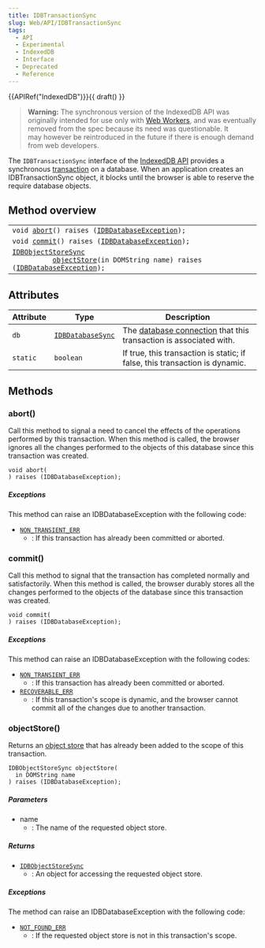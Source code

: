 ```yaml
---
title: IDBTransactionSync
slug: Web/API/IDBTransactionSync
tags:
  - API
  - Experimental
  - IndexedDB
  - Interface
  - Deprecated
  - Reference
---
```

{{APIRef("IndexedDB")}}{{ draft() }}

> **Warning:** The synchronous version of the IndexedDB API was originally intended for use only with [Web Workers](/en-US/docs/Web/API/Web_Workers_API/Using_web_workers), and was eventually removed from the spec because its need was questionable. It may however be reintroduced in the future if there is enough demand from web developers.

The `IDBTransactionSync` interface of the [IndexedDB API](/en-US/docs/Web/API/IndexedDB_API) provides a synchronous [transaction](/en-US/docs/Web/API/IndexedDB_API/Basic_Terminology#transaction) on a database. When an application creates an IDBTransactionSync object, it blocks until the browser is able to reserve the require database objects.

## Method overview

<table class="standard-table">
  <tbody>
    <tr>
      <td>
        <code
          >void <a href="#abort">abort</a>() raises (<a
            href="/en-US/docs/Web/API/IDBDatabaseException"
            >IDBDatabaseException</a
          >);</code
        >
      </td>
    </tr>
    <tr>
      <td>
        <code
          >void <a href="#commit">commit</a>() raises (<a
            href="/en-US/docs/Web/API/IDBDatabaseException"
            >IDBDatabaseException</a
          >);</code
        >
      </td>
    </tr>
    <tr>
      <td>
        <code
          ><a href="/en-US/docs/Web/API/IDBObjectStoreSync"
            >IDBObjectStoreSync</a
          >
          <a href="#objectstore">objectStore</a>(in DOMString name) raises (<a
            href="/en-US/docs/Web/API/IDBDatabaseException"
            >IDBDatabaseException</a
          >);</code
        >
      </td>
    </tr>
  </tbody>
</table>

## Attributes

| Attribute | Type                                                     | Description                                                                                                                                  |
| --------- | -------------------------------------------------------- | -------------------------------------------------------------------------------------------------------------------------------------------- |
| `db`      | [`IDBDatabaseSync`](/en-US/docs/Web/API/IDBDatabaseSync) | The [database connection](/en-US/docs/Web/API/IndexedDB_API/Basic_Terminology#database_connection) that this transaction is associated with. |
| `static`  | `boolean`                                                | If true, this transaction is static; if false, this transaction is dynamic.                                                                  |

## Methods

### abort()

Call this method to signal a need to cancel the effects of the operations performed by this transaction. When this method is called, the browser ignores all the changes performed to the objects of this database since this transaction was created.

    void abort(
    ) raises (IDBDatabaseException);

##### Exceptions

This method can raise an IDBDatabaseException with the following code:

- [`NON_TRANSIENT_ERR`](/en-US/docs/Web/API/IDBDatabaseException#non_transient_err)
  - : If this transaction has already been committed or aborted.

### commit()

Call this method to signal that the transaction has completed normally and satisfactorily. When this method is called, the browser durably stores all the changes performed to the objects of the database since this transaction was created.

    void commit(
    ) raises (IDBDatabaseException);

##### Exceptions

This method can raise an IDBDatabaseException with the following codes:

- [`NON_TRANSIENT_ERR`](/en-US/docs/Web/API/IDBDatabaseException#non_transient_err)
  - : If this transaction has already been committed or aborted.
- [`RECOVERABLE_ERR`](/en-US/docs/Web/API/IDBDatabaseException#recoverable_err)
  - : If this transaction's scope is dynamic, and the browser cannot commit all of the changes due to another transaction.

### objectStore()

Returns an [object store](/en-US/docs/Web/API/IndexedDB_API/Basic_Terminology#object_store) that has already been added to the scope of this transaction.

    IDBObjectStoreSync objectStore(
      in DOMString name
    ) raises (IDBDatabaseException);

##### Parameters

- name
  - : The name of the requested object store.

##### Returns

- [`IDBObjectStoreSync`](/IDBObjectStoreSync)
  - : An object for accessing the requested object store.

##### Exceptions

The method can raise an IDBDatabaseException with the following code:

- [`NOT_FOUND_ERR`](/en-US/docs/Web/API/IDBDatabaseException#not_found_err)
  - : If the requested object store is not in this transaction's scope.
